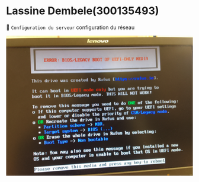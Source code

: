 # Lassine Dembele(300135493)

:pushpin: `Configuration du serveur` configuration du réseau 

<img src=images/IMG_20230517_170811.jpg width='' height='' > </img>
